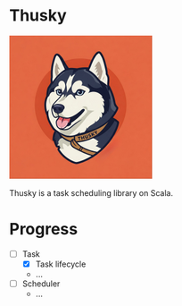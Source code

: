 # Thusky

<img src="/docs/icon.jpg" width="256" height="256" />

Thusky is a task scheduling library on Scala.

# Progress
- [ ] Task
    - [x] Task lifecycle
    -  ...
- [ ] Scheduler
    - ...
